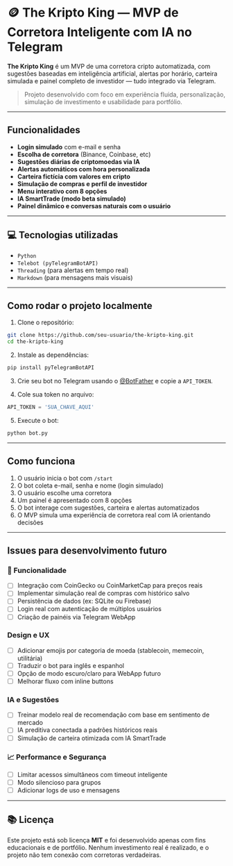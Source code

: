 # 🪙 The Kripto King — MVP de Corretora Inteligente com IA no Telegram

**The Kripto King** é um MVP de uma corretora cripto automatizada, com sugestões baseadas em inteligência artificial, alertas por horário, carteira simulada e painel completo de investidor — tudo integrado via Telegram.

>  Projeto desenvolvido com foco em experiência fluida, personalização, simulação de investimento e usabilidade para portfólio.

---

##  Funcionalidades

* **Login simulado** com e-mail e senha
* **Escolha de corretora** (Binance, Coinbase, etc)
* **Sugestões diárias de criptomoedas via IA**
* **Alertas automáticos com hora personalizada**
* **Carteira fictícia com valores em cripto**
* **Simulação de compras e perfil de investidor**
* **Menu interativo com 8 opções**
* **IA SmartTrade (modo beta simulado)**
* **Painel dinâmico e conversas naturais com o usuário**

---

## 💻 Tecnologias utilizadas

* `Python`
* `Telebot (pyTelegramBotAPI)`
* `Threading` (para alertas em tempo real)
* `Markdown` (para mensagens mais visuais)

---

##  Como rodar o projeto localmente

1. Clone o repositório:

```bash
git clone https://github.com/seu-usuario/the-kripto-king.git
cd the-kripto-king
```

2. Instale as dependências:

```bash
pip install pyTelegramBotAPI
```

3. Crie seu bot no Telegram usando o [@BotFather](https://t.me/BotFather) e copie a `API_TOKEN`.

4. Cole sua token no arquivo:

```python
API_TOKEN = 'SUA_CHAVE_AQUI'
```

5. Execute o bot:

```bash
python bot.py
```

---

##  Como funciona

1. O usuário inicia o bot com `/start`
2. O bot coleta e-mail, senha e nome (login simulado)
3. O usuário escolhe uma corretora
4. Um painel é apresentado com 8 opções
5. O bot interage com sugestões, carteira e alertas automatizados
6. O MVP simula uma experiência de corretora real com IA orientando decisões

---

##  Issues para desenvolvimento futuro

### 📌 Funcionalidade

* [ ] Integração com CoinGecko ou CoinMarketCap para preços reais
* [ ] Implementar simulação real de compras com histórico salvo
* [ ] Persistência de dados (ex: SQLite ou Firebase)
* [ ] Login real com autenticação de múltiplos usuários
* [ ] Criação de painéis via Telegram WebApp

###  Design e UX

* [ ] Adicionar emojis por categoria de moeda (stablecoin, memecoin, utilitária)
* [ ] Traduzir o bot para inglês e espanhol
* [ ] Opção de modo escuro/claro para WebApp futuro
* [ ] Melhorar fluxo com inline buttons

###  IA e Sugestões

* [ ] Treinar modelo real de recomendação com base em sentimento de mercado
* [ ] IA preditiva conectada a padrões históricos reais
* [ ] Simulação de carteira otimizada com IA SmartTrade

### 📈 Performance e Segurança

* [ ] Limitar acessos simultâneos com timeout inteligente
* [ ] Modo silencioso para grupos
* [ ] Adicionar logs de uso e mensagens

---

## 📚 Licença

Este projeto está sob licença **MIT** e foi desenvolvido apenas com fins educacionais e de portfólio. Nenhum investimento real é realizado, e o projeto não tem conexão com corretoras verdadeiras.

